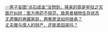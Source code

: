   
[一男子妄图“点石成金”没想到，换来的竟是牢狱之灾](http://www.dianyue.me/archives/403/6iu66ciqgzhe0feq/)  
[医疗纠纷：医方用药不规范，致患者植物生存状态](http://www.dianyue.me/archives/405/r10b9iyi224wgzdl/)  
[无遗嘱的再婚家庭，两套房该如何继承？](http://www.dianyue.me/archives/406/cq2rxjfhiurr4gpo/)  
[丈夫赠与情人的财产，还能拿回来吗？](http://www.dianyue.me/archives/404/yzkogtg5k2ho768n/)